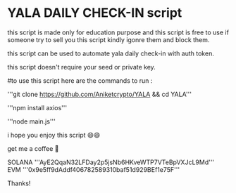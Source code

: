 # YALA DAILY CHECK-IN script

this script is made only for education purpose and this script is free to use if someone try to sell you this script kindly igonre them and block them.

this script can be used to automate yala daily check-in with auth token.

this script doesn't require your seed or private key.

#to use this script here are the commands to run : 

'''git clone https://github.com/Aniketcrypto/YALA && cd YALA'''

'''npm install axios'''

'''node main.js'''

i hope you enjoy this script 😄😄

get me a coffee 🥰 

SOLANA '''AyE2QqaN32LFDay2p5jsNb6HKveWTP7VTeBpVXJcL9Md'''
EVM '''0x9e5ff9dAddf406782589310baf51d929BEf1e75F'''

Thanks!
